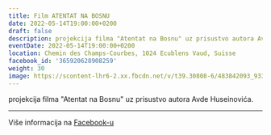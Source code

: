 ```yaml
---
title: Film ATENTAT NA BOSNU
date: 2022-05-14T19:00:00+0200
draft: false
description: projekcija filma "Atentat na Bosnu" uz prisustvo autora Avde Huseinovića.
eventDate: 2022-05-14T19:00:00+0200
location: Chemin des Champs-Courbes, 1024 Ecublens Vaud, Suisse
facebook_id: '365920628908259'
weight: 30
image: https://scontent-lhr6-2.xx.fbcdn.net/v/t39.30808-6/483842093_9330013443761058_8599832410174975788_n.jpg?_nc_cat=104&ccb=1-7&_nc_sid=9e60e4&_nc_ohc=s-vVc8XmX6wQ7kNvwE1zF_w&_nc_oc=AdmnpbjyaqybvOxKFOir6JKPMW6SIbwYfsQmTd5d9ch84-V9ikmNp10A-5xzDGBMx8I&_nc_zt=23&_nc_ht=scontent-lhr6-2.xx&edm=ABTKTjYEAAAA&_nc_gid=RPFZBkwwfVHJerhf3EQdUw&oh=00_AfepFZB3m2n9WWq9Yv4CgDXXhmJtawqWl4T0c7UOC_-hVw&oe=68EB9AD3
---
```


projekcija filma "Atentat na Bosnu" uz prisustvo autora Avde Huseinovića.

---

Više informacija na [Facebook-u](https://facebook.com/events/365920628908259)